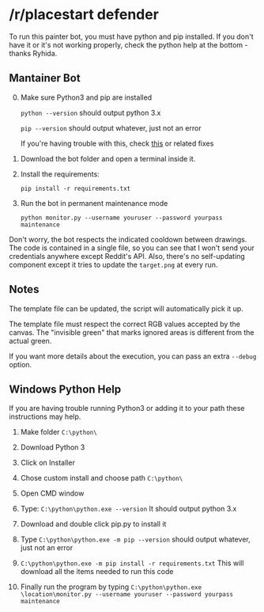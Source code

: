 # /r/placestart defender

To run this painter bot, you must have python and pip installed.
If you don't have it or it's not working properly, check the python help at the bottom - thanks Ryhida.

## Mantainer Bot

0. Make sure Python3 and pip are installed

    `python --version` should output python 3.x

    `pip --version` should output whatever, just not an error

    If you're having trouble with this, check [this](http://stackoverflow.com/questions/23708898/pip-is-not-recognized-as-an-internal-or-external-command) or related fixes


1. Download the bot folder and open a terminal inside it.

2. Install the requirements:

    `pip install -r requirements.txt`

3. Run the bot in permanent maintenance mode

    `python monitor.py --username youruser --password yourpass maintenance`

Don't worry, the bot respects the indicated cooldown between drawings.
The code is contained in a single file, so you can see that I won't send your credentials anywhere except Reddit's API. Also, there's no self-updating component except it tries to update the `target.png` at every run.

## Notes

The template file can be updated, the script will automatically pick it up.

The template file must respect the correct RGB values accepted by the canvas. The "invisible green" that marks ignored areas is different from the actual green.

If you want more details about the execution, you can pass an extra `--debug` option.

## Windows Python Help

If you are having trouble running Python3 or adding it to your path these instructions may help.

1. Make folder `C:\python\`

1. Download Python 3

1. Click on Installer

1. Chose custom install and choose path `C:\python\`

1. Open CMD window

1. Type: `C:\python\python.exe --version` It should output python 3.x

1. Download and double click pip.py to install it

1. Type `C:\python\python.exe -m pip --version` should output whatever, just not an error

1. `C:\python\python.exe -m pip install -r requirements.txt` This will download all the items needed to run this code

1. Finally run the program by typing `C:\python\python.exe \location\monitor.py --username youruser --password yourpass maintenance`


